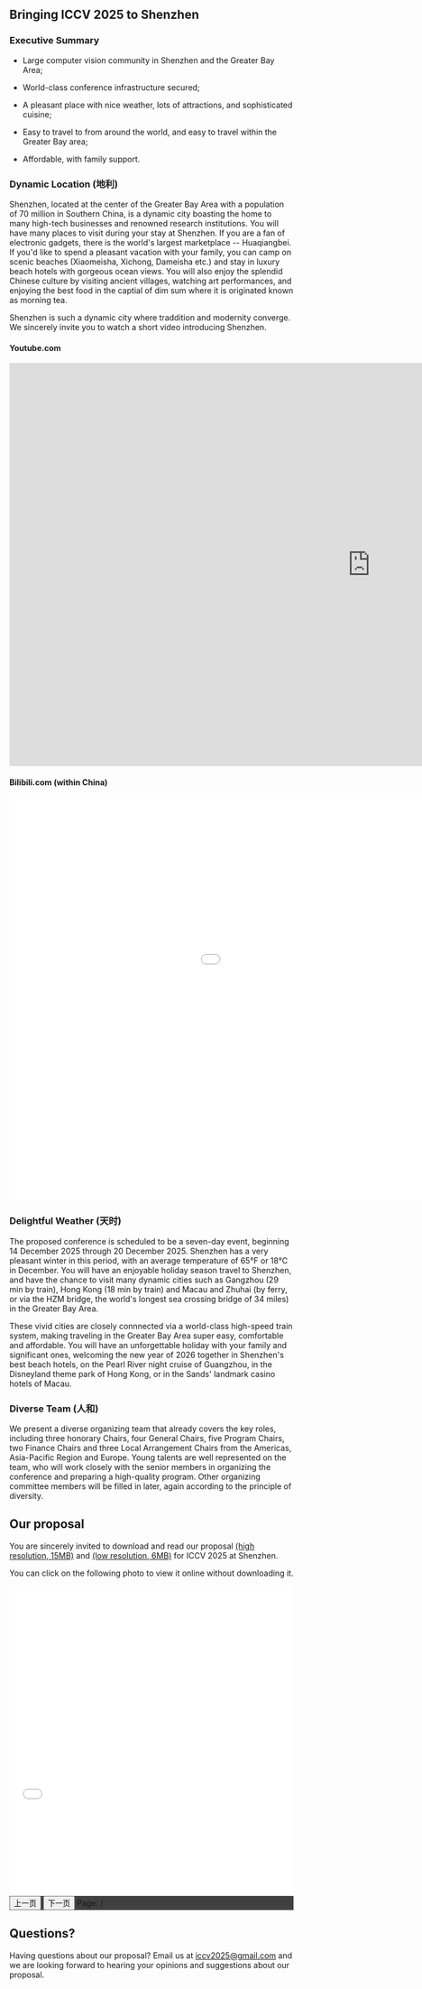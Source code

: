 ## Bringing ICCV 2025 to Shenzhen
 
### Executive Summary

* Large computer vision community in Shenzhen and the Greater Bay
Area;

* World-class conference infrastructure secured;
 
* A pleasant place with nice weather, lots of attractions, and
sophisticated cuisine;

* Easy to travel to from around the world, and easy to travel within the Greater Bay area;
 
* Affordable, with family support.


### Dynamic Location (地利)

Shenzhen, located at the center of the Greater Bay Area with a population of 70 million in Southern China, is a dynamic city boasting the home to many high-tech businesses and renowned research institutions.  You will have many places to visit during your stay at Shenzhen. If you are a fan of electronic gadgets, there is the world's largest marketplace -- Huaqiangbei. If you'd like to spend a pleasant vacation with your family, you can camp on scenic beaches (Xiaomeisha, Xichong, Dameisha etc.) and stay in luxury beach hotels with gorgeous ocean views.  You will also enjoy the splendid Chinese culture by visiting ancient villages, watching art performances, and enjoying the best food in the captial of dim sum where it is originated known as morning tea. 

Shenzhen is such a dynamic city where traddition and modernity converge.  We sincerely invite you to watch a short video introducing Shenzhen.

#### Youtube.com 

<link rel="stylesheet" type="text/css" href="video-responsive.css" />

<div class="video-responsive">
<iframe width="1280" height="715" src="https://www.youtube.com/embed/kahd3KmNsOE" frameborder="0" allow="accelerometer; autoplay; encrypted-media; gyroscope; picture-in-picture" allowfullscreen></iframe>
</div>

#### Bilibili.com (within China)

<div class="video-responsive">
<iframe width="1280" height="715" src="//player.bilibili.com/player.html?aid=19348684&bvid=BV1sW411n7EJ&cid=31553075&page=1" scrolling="no" border="0" frameborder="no" framespacing="0" allowfullscreen="true"> </iframe>
</div>

### Delightful Weather (天时)

The proposed conference is scheduled to be a seven-day event, beginning 14 December 2025 through 20 December 2025. Shenzhen has a very pleasant winter in this period, with an average temperature of 65°F or 18°C in December.  You will have an enjoyable holiday season travel to Shenzhen, and have the chance to visit many dynamic cities such as Gangzhou (29 min by train), Hong Kong (18 min by train) and Macau and Zhuhai (by ferry, or via the HZM bridge, the world's longest sea crossing bridge of 34 miles) in the Greater Bay Area. 

These vivid cities are closely connnected via a world-class high-speed train system, making traveling in the Greater Bay Area super easy, comfortable and affordable. You will have an unforgettable holiday with your family and significant ones, welcoming the new year of 2026 together in Shenzhen's best beach hotels, on the Pearl River night cruise of Guangzhou, in the Disneyland theme park of Hong Kong, or in the Sands' landmark casino hotels of Macau.

### Diverse Team (人和)

We present a diverse organizing team that already covers the key roles, including three honorary Chairs, four General Chairs, five Program Chairs, two Finance Chairs and three Local Arrangement Chairs from the Americas, Asia-Pacific Region and Europe. Young talents are well represented on the team, who will work closely with the senior members in organizing the conference and preparing a high-quality program. Other organizing committee members will be filled in later, again according to the principle of diversity.


## Our proposal

You are sincerely invited to download and read our proposal [(high resolution, 15MB)](http://iccv2025shenzhen.github.io/ICCV2025shenzhen.pdf) and [(low resolution, 6MB)](http://iccv2025shenzhen.github.io/ICCV2025shenzhen_compact.pdf) for ICCV 2025 at Shenzhen.

You can click on the following photo to view it online without downloading it.

<div class="pdf-container">
  <embed width="100%" height="400" src="ICCV2025shenzhen_v1.pdf" type="application/pdf" fullscreen="yes">
</div>

<div class="">
  <embed width="100%" src="ICCV2025shenzhen_v1.pdf" type="application/pdf" fullscreen="yes">
</div>

<div style="background:#404040">
    <div style="width:100%;background:#404040">
        <div style="width:200px;">
            <canvas id="the-canvas"></canvas>
        </div>
    </div>
    <div>
        <button id="prev">上一页</button>
        <button id="next">下一页</button>
        <span>Page: <span id="page_num"></span> / <span id="page_count"></span></span>
    </div>
</div>

<canvas id="the-canvas"></canvas>
<script src="pdf.js"></script>
<script src="pdf.worker.js"></script>
<script>
        //引入pdf.js之后
        var url = 'ICCV2025shenzhen_v1.pdf';
        PDFJS.workerSrc = 'pdf.worker.js';
        //定义变量
        var pdfDoc = null,
            pageNum = 1,
            pageRendering = false,
            pageNumPending = null,
            scale = 1,
            canvas = document.getElementById('the-canvas'),
            ctx = canvas.getContext('2d');
        function renderPage(num) {
            pageRendering = true;
            pdfDoc.getPage(num).then(function (page) {
                //设置页面大小
                var viewport = page.getViewport(1);
                console.log(viewport.width);
                var desiredWidth = "500";
                var scale = desiredWidth / viewport.width;
                scale=1;
                var scaledViewport = page.getViewport(scale);
                //var viewport = page.getViewport(scale);
                canvas.height = scaledViewport.height;
                canvas.width = scaledViewport.width;
                //设置背景颜色(无效)
                canvas.style.backgroundColor = "red";
                //进行文件读取加载
                var renderContext = {
                    canvasContext: ctx,
                    viewport: scaledViewport
                };
                var renderTask = page.render(renderContext);
                renderTask.promise.then(function () {
                    pageRendering = false;
                    if (pageNumPending !== null) {
                        // New page rendering is pending
                        renderPage(pageNumPending);
                        pageNumPending = null;
                    }
                });
            });
            //显示总页数
            document.getElementById('page_num').textContent = pageNum;
        }
                        //翻页方法
        function queueRenderPage(num) {
            if (pageRendering) {
                pageNumPending = num;
            } else {
                renderPage(num);
            }
        }
        function onPrevPage() {
            if (pageNum <= 1) {
                return;
            }
            pageNum--;
            queueRenderPage(pageNum);
        }
        //上一页监听
        document.getElementById('prev').addEventListener('click', onPrevPage);
        function onNextPage() {
            if (pageNum >= pdfDoc.numPages) {
                return;
            }
            pageNum++;
            queueRenderPage(pageNum);
        }
        //下一页监听
        document.getElementById('next').addEventListener('click', onNextPage);
        PDFJS.getDocument(url).then(function (pdfDoc_) {
            pdfDoc = pdfDoc_;
            document.getElementById('page_count').textContent = pdfDoc.numPages;
            renderPage(pageNum);
        });
</script>


## Questions?

Having questions about our proposal? Email us at iccv2025@gmail.com and we are looking forward to hearing your opinions and suggestions about our proposal.

